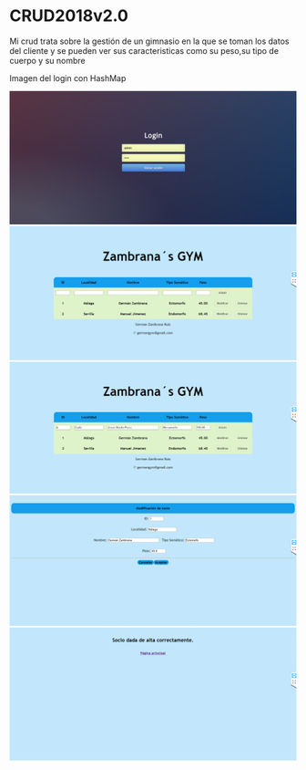 # CRUD2018v2.0
Mi crud trata sobre la gestión de un gimnasio en la que se toman los datos del cliente y se pueden ver sus caracteristicas como su peso,su tipo de cuerpo y su nombre 

Imagen del login con HashMap

<img src="crud2018/6.PNG">

<img src="crud2018/4.PNG">

<img src="crud2018/3.PNG">

<img src="crud2018/2.PNG">

<img src="crud2018/1.PNG">

